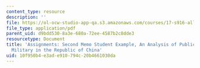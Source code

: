 ```yaml
---
content_type: resource
description: ''
file: https://ol-ocw-studio-app-qa.s3.amazonaws.com/courses/17-s916-all-the-presidents-generals-civil-military-relations-in-the-us-and-beyond-january-iap-2020/10f950b4e3ade910794c20b4661030da_MIT17_S916IAP20_Example2.pdf
file_type: application/pdf
parent_uid: d9bdd530-8a3e-680a-72ee-4587b2c8dde3
resourcetype: Document
title: 'Assignments: Second Memo Student Example, An Analysis of Public Trust in the
  Military in the Republic of China'
uid: 10f950b4-e3ad-e910-794c-20b4661030da
---
```

